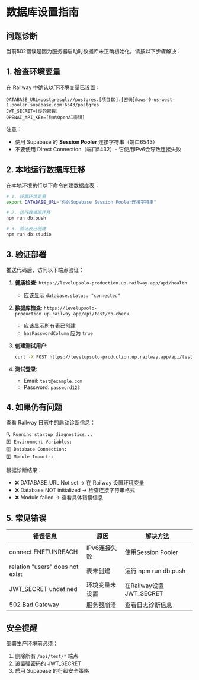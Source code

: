 # 数据库设置指南

## 问题诊断

当前502错误是因为服务器启动时数据库未正确初始化。请按以下步骤解决：

## 1. 检查环境变量

在 Railway 中确认以下环境变量已设置：

```
DATABASE_URL=postgresql://postgres.[项目ID]:[密码]@aws-0-us-west-1.pooler.supabase.com:6543/postgres
JWT_SECRET=[你的密钥]
OPENAI_API_KEY=[你的OpenAI密钥]
```

注意：
- 使用 Supabase 的 **Session Pooler** 连接字符串（端口6543）
- 不要使用 Direct Connection（端口5432）- 它使用IPv6会导致连接失败

## 2. 本地运行数据库迁移

在本地环境执行以下命令创建数据库表：

```bash
# 1. 设置环境变量
export DATABASE_URL="你的Supabase Session Pooler连接字符串"

# 2. 运行数据库迁移
npm run db:push

# 3. 验证表已创建
npm run db:studio
```

## 3. 验证部署

推送代码后，访问以下端点验证：

1. **健康检查**: `https://levelupsolo-production.up.railway.app/api/health`
   - 应该显示 `database.status: "connected"`

2. **数据库检查**: `https://levelupsolo-production.up.railway.app/api/test/db-check`
   - 应该显示所有表已创建
   - `hasPasswordColumn` 应为 `true`

3. **创建测试用户**: 
   ```bash
   curl -X POST https://levelupsolo-production.up.railway.app/api/test/create-user
   ```

4. **测试登录**:
   - Email: `test@example.com`
   - Password: `password123`

## 4. 如果仍有问题

查看 Railway 日志中的启动诊断信息：

```
🔍 Running startup diagnostics...
1️⃣ Environment Variables:
2️⃣ Database Connection:
3️⃣ Module Imports:
```

根据诊断结果：
- ❌ DATABASE_URL Not set → 在 Railway 设置环境变量
- ❌ Database NOT initialized → 检查连接字符串格式
- ❌ Module failed → 查看具体错误信息

## 5. 常见错误

| 错误信息 | 原因 | 解决方法 |
|---------|------|----------|
| connect ENETUNREACH | IPv6连接失败 | 使用Session Pooler |
| relation "users" does not exist | 表未创建 | 运行 npm run db:push |
| JWT_SECRET undefined | 环境变量未设置 | 在Railway设置JWT_SECRET |
| 502 Bad Gateway | 服务器崩溃 | 查看日志诊断信息 |

## 安全提醒

部署生产环境前必须：
1. 删除所有 `/api/test/*` 端点
2. 设置强密码的 JWT_SECRET
3. 启用 Supabase 的行级安全策略